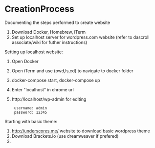 # CreationProcess
Documenting the steps performed to create website

1) Download Docker, Homebrew, iTerm
2) Set up localhost server for wordpress.com website (refer to dascroll associate/wiki for futher instructions)

Setting up localhost website:
1) Open Docker
2) Open iTerm and use (pwd,ls,cd) to navigate to docker folder
3) docker-compose start, docker-compose up
4) Enter "localhost" in chrome url
5) http://localhost/wp-admin for editing
 
        username: admin
        password: 12345

Starting with basic theme:
1) http://underscores.me/  website to download basic wordpress theme
2) Download Brackets.io (use dreamweaver if prefered)
3) 
